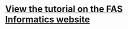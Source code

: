 # [View the tutorial on the FAS Informatics website](https://informatics.fas.harvard.edu/resources/Tutorials/whole-genome-alignment-cactus/)
